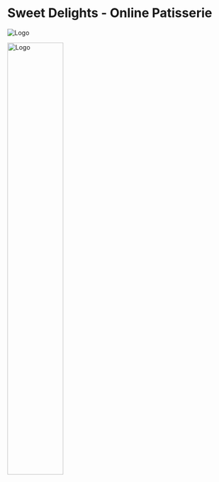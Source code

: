 # Sweet Delights - Online Patisserie

![Logo](https://cdn-icons-png.flaticon.com/512/3173/3173443.png)

<img src="https://cdn-icons-png.flaticon.com/512/3173/3173443.png" alt="Logo" width="50%" height="50%">

